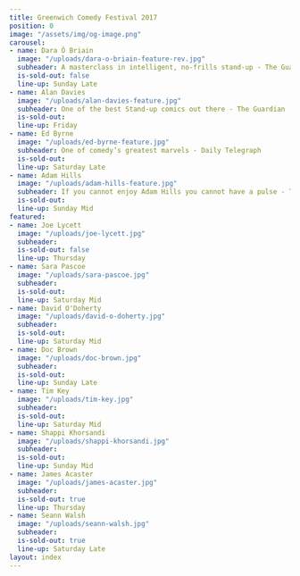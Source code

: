 ```yaml
---
title: Greenwich Comedy Festival 2017
position: 0
image: "/assets/img/og-image.png"
carousel:
- name: Dara Ó Briain
  image: "/uploads/dara-o-briain-feature-rev.jpg"
  subheader: A masterclass in intelligent, no-frills stand-up - The Guardian
  is-sold-out: false
  line-up: Sunday Late
- name: Alan Davies
  image: "/uploads/alan-davies-feature.jpg"
  subheader: One of the best Stand-up comics out there - The Guardian
  is-sold-out: 
  line-up: Friday
- name: Ed Byrne
  image: "/uploads/ed-byrne-feature.jpg"
  subheader: One of comedy’s greatest marvels - Daily Telegraph
  is-sold-out: 
  line-up: Saturday Late
- name: Adam Hills
  image: "/uploads/adam-hills-feature.jpg"
  subheader: If you cannot enjoy Adam Hills you cannot have a pulse - The Scotsman
  is-sold-out: 
  line-up: Sunday Mid
featured:
- name: Joe Lycett
  image: "/uploads/joe-lycett.jpg"
  subheader: 
  is-sold-out: false
  line-up: Thursday
- name: Sara Pascoe
  image: "/uploads/sara-pascoe.jpg"
  subheader: 
  is-sold-out: 
  line-up: Saturday Mid
- name: David O'Doherty
  image: "/uploads/david-o-doherty.jpg"
  subheader: 
  is-sold-out: 
  line-up: Saturday Mid
- name: Doc Brown
  image: "/uploads/doc-brown.jpg"
  subheader: 
  is-sold-out: 
  line-up: Sunday Late
- name: Tim Key
  image: "/uploads/tim-key.jpg"
  subheader: 
  is-sold-out: 
  line-up: Saturday Mid
- name: Shappi Khorsandi
  image: "/uploads/shappi-khorsandi.jpg"
  subheader: 
  is-sold-out: 
  line-up: Sunday Mid
- name: James Acaster
  image: "/uploads/james-acaster.jpg"
  subheader: 
  is-sold-out: true
  line-up: Thursday
- name: Seann Walsh
  image: "/uploads/seann-walsh.jpg"
  subheader: 
  is-sold-out: true
  line-up: Saturday Late
layout: index
---
```


